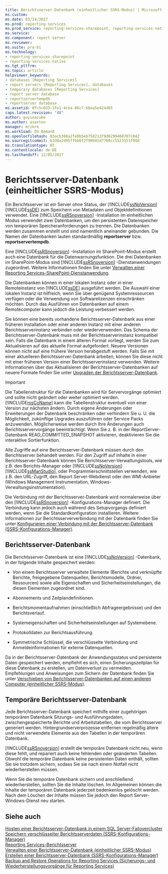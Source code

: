 ```yaml
---
title: Berichtsserver-Datenbank (einheitlicher SSRS-Modus) | Microsoft-Dokumentation
ms.custom: 
ms.date: 03/14/2017
ms.prod: reporting-services
ms.prod_service: reporting-services-sharepoint, reporting-services-native
ms.service: 
ms.component: report-server
ms.reviewer: 
ms.suite: pro-bi
ms.technology:
- reporting-services-sharepoint
- reporting-services-native
ms.tgt_pltfrm: 
ms.topic: article
helpviewer_keywords:
- databases [Reporting Services]
- report servers [Reporting Services], databases
- temporary databases [Reporting Services]
- report server database
- reportservertempdb
- reportserver database
ms.assetid: 0fc5c033-3fe1-4cea-86c7-66ea5e424d65
caps.latest.revision: "48"
author: guyinacube
ms.author: asaxton
manager: erikre
ms.workload: On Demand
ms.openlocfilehash: 03acb388a2fe0b5eb75821379d0299460707c042
ms.sourcegitcommit: b2d8a2d95ffbb6f2f98692d7760cc5523151f99d
ms.translationtype: HT
ms.contentlocale: de-DE
ms.lasthandoff: 12/05/2017
---
```

# <a name="report-server-database-ssrs-native-mode"></a>Berichtsserver-Datenbank (einheitlicher SSRS-Modus)
  Ein Berichtsserver ist ein Server ohne Status, der [!INCLUDE[ssNoVersion](../../includes/ssnoversion-md.md)] [!INCLUDE[ssDE](../../includes/ssde-md.md)] zum Speichern von Metadaten und Objektdefinitionen verwendet. Eine [!INCLUDE[ssRSnoversion](../../includes/ssrsnoversion-md.md)] -Installation im einheitlichen Modus verwendet zwei Datenbanken, um den persistenten Datenspeicher von temporären Speicheranforderungen zu trennen. Die Datenbanken werden zusammen erstellt und sind namentlich aneinander gebunden. Die Namen der Datenbanken lauten standardmäßig **reportserver** bzw. **reportservertempdb**.  
  
 Eine [!INCLUDE[ssRSnoversion](../../includes/ssrsnoversion-md.md)] -Installation im SharePoint-Modus erstellt auch eine Datenbank für die Datenwarnungsfunktion. Die drei Datenbanken im SharePoint-Modus sind [!INCLUDE[ssRSnoversion](../../includes/ssrsnoversion-md.md)] -Dienstanwendungen zugeordnet. Weitere Informationen finden Sie unter [Verwalten einer Reporting Services-SharePoint-Dienstanwendung](../../reporting-services/report-server-sharepoint/manage-a-reporting-services-sharepoint-service-application.md).  
  
 Die Datenbanken können in einer lokalen Instanz oder in einer Remoteinstanz von [!INCLUDE[ssDE](../../includes/ssde-md.md)] ausgeführt werden. Die Auswahl einer lokalen Instanz ist hilfreich, wenn Sie über genügend Systemressourcen verfügen oder die Verwendung von Softwarelizenzen einschränken möchten. Durch das Ausführen von Datenbanken auf einem Remotecomputer kann jedoch die Leistung verbessert werden.  
  
 Sie können eine bereits vorhandene Berichtsserver-Datenbank aus einer früheren Installation oder einer anderen Instanz mit einer anderen Berichtsserverinstanz verbinden oder wiederverwenden. Das Schema der Berichtsserver-Datenbank muss mit der Berichtsserverinstanz kompatibel sein. Falls die Datenbank in einem älteren Format vorliegt, werden Sie zum Aktualisieren auf das aktuelle Format aufgefordert. Neuere Versionen können nicht auf eine frühere Version herabgestuft werden. Falls Sie mit einer aktuelleren Berichtsserver-Datenbank arbeiten, können Sie diese nicht mit einer früheren Version einer Berichtsserverinstanz verwenden. Weitere Informationen über das Aktualisieren der Berichtsserver-Datenbanken auf neuere Formate finden Sie unter [Upgraden der Berichtsserver-Datenbank](../../reporting-services/install-windows/upgrade-a-report-server-database.md).  
  
> [!IMPORTANT]  
>  Die Tabellenstruktur für die Datenbanken wird für Servervorgänge optimiert und sollte nicht geändert oder weiter optimiert werden. [!INCLUDE[msCoName](../../includes/msconame-md.md)] kann die Tabellenstruktur eventuell von einer Version zur nächsten ändern. Durch eigene Änderungen oder Erweiterungen der Datenbank beschränken oder verhindern Sie u. U. die Möglichkeit, zukünftige Upgrades auszuführen oder Service Packs anzuwenden. Möglicherweise werden durch Ihre Änderungen auch Berichtsservervorgänge beeinträchtigt. Wenn Sie z. B. in der ReportServer-Datenbank READ_COMMITTED_SNAPSHOT aktivieren, deaktivieren Sie die interaktive Sortierfunktion.  
  
 Alle Zugriffe auf eine Berichtsserver-Datenbank müssen durch den Berichtsserver behandelt werden. Für den Zugriff auf Inhalte in einer Berichtsserver-Datenbank können Sie Berichtsserver-Verwaltungstools, wie z.B. den Berichts-Manager oder [!INCLUDE[ssNoVersion](../../includes/ssnoversion-md.md)] [!INCLUDE[ssManStudio](../../includes/ssmanstudio-md.md)], oder Programmierschnittstellen verwenden, wie z.B. den URL-Zugriff, den Report Server-Webdienst oder den WMI-Anbieter (Windows Management Instrumentation, Windows-Verwaltungsinstrumentation).  
  
 Die Verbindung mit der Berichtsserver-Datenbank wird normalerweise über den [!INCLUDE[ssRSnoversion](../../includes/ssrsnoversion-md.md)] -Konfigurations-Manager definiert. Die Verbindung kann jedoch auch während des Setupvorgangs definiert werden, wenn Sie die Standardkonfiguration installieren. Weitere Informationen zur Berichtsserververbindung mit der Datenbank finden Sie unter [Konfigurieren einer Verbindung mit der Berichtsserver-Datenbank (SSRS-Konfigurations-Manager)](../../reporting-services/install-windows/configure-a-report-server-database-connection-ssrs-configuration-manager.md).  
  
## <a name="report-server-database"></a>Berichtsserver-Datenbank  
 Die Berichtsserver-Datenbank ist eine [!INCLUDE[ssNoVersion](../../includes/ssnoversion-md.md)] -Datenbank, in der folgende Inhalte gespeichert werden:  
  
-   Von einem Berichtsserver verwaltete Elemente (Berichte und verknüpfte Berichte, freigegebene Datenquellen, Berichtsmodelle, Ordner, Ressourcen) sowie alle Eigenschaften und Sicherheitseinstellungen, die diesen Elementen zugeordnet sind.  
  
-   Abonnements und Zeitplandefinitionen.  
  
-   Berichtsmomentaufnahmen (einschließlich Abfrageergebnisse) und den Berichtsverlauf.  
  
-   Systemeigenschaften und Sicherheitseinstellungen auf Systemebene.  
  
-   Protokolldaten zur Berichtsausführung.  
  
-   Symmetrische Schlüssel, die verschlüsselte Verbindung und Anmeldeinformationen für externe Datenquellen.  
  
 Da in der Berichtsserver-Datenbank der Anwendungsstatus und persistente Daten gespeichert werden, empfiehlt es sich, einen Sicherungszeitplan für diese Datenbank zu erstellen, um Datenverlust zu vermeiden. Empfehlungen und Anweisungen zum Sichern der Datenbank finden Sie unter [Verschieben von Berichtsserver-Datenbanken auf einen anderen Computer (einheitlicher SSRS-Modus)](../../reporting-services/report-server/moving-the-report-server-databases-to-another-computer-ssrs-native-mode.md).  
  
## <a name="report-server-temporary-database"></a>Temporäre Berichtsserver-Datenbank  
 Jede Berichtsserver-Datenbank speichert mithilfe einer zugehörigen temporären Datenbank Sitzungs- und Ausführungsdaten, zwischengespeicherte Berichte und Arbeitstabellen, die vom Berichtsserver generiert werden. Hintergrundserverprozesse entfernen regelmäßig ältere und nicht verwendete Elemente aus den Tabellen in der temporären Datenbank.  
  
 [!INCLUDE[ssRSnoversion](../../includes/ssrsnoversion-md.md)] erstellt die temporäre Datenbank nicht neu, wenn diese fehlt, und repariert auch keine fehlenden oder geänderten Tabellen. Obwohl die temporäre Datenbank keine persistenten Daten enthält, sollten Sie sie trotzdem sichern, sodass Sie sie nach einem Notfall nicht wiederherstellen müssen.  
  
 Wenn Sie die temporäre Datenbank sichern und anschließend wiederherstellen, sollten Sie die Inhalte löschen. Im Allgemeinen können die Inhalte der temporären Datenbank jederzeit bedenkenlos gelöscht werden. Nach dem Löschen der Inhalte müssen Sie jedoch den Report Server-Windows-Dienst neu starten.  
  
## <a name="see-also"></a>Siehe auch  
 [Hosten einer Berichtsserver-Datenbank in einem SQL Server-Failovercluster](../../reporting-services/install-windows/host-a-report-server-database-in-a-sql-server-failover-cluster.md)   
 [Speichern verschlüsselter Berichtsserverdaten (SSRS-Konfigurations-Manager)](../../reporting-services/install-windows/ssrs-encryption-keys-store-encrypted-report-server-data.md)   
 [Reporting Services-Berichtsserver](../../reporting-services/report-server-sharepoint/reporting-services-report-server.md)   
 [Verwalten einer Berichtsserver-Datenbank (einheitlicher SSRS-Modus)](../../reporting-services/report-server/administer-a-report-server-database-ssrs-native-mode.md)   
 [Erstellen einer Berichtsserver-Datenbank &#40;SSRS-Konfigurations-Manager&#41;](../../reporting-services/install-windows/ssrs-report-server-create-a-report-server-database.md)   
 [Backup and Restore Operations for Reporting Services (Sicherungs- und Wiederherstellungsvorgänge für Reporting Services)](../../reporting-services/install-windows/backup-and-restore-operations-for-reporting-services.md)  
  
  
